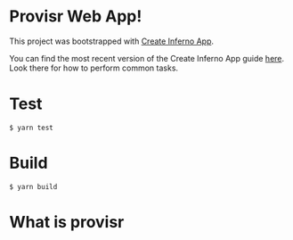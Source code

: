 # Provisr Web App!

This project was bootstrapped with [Create Inferno App](https://github.com/infernojs/create-inferno-app).

You can find the most recent version of the Create Inferno App guide [here](https://github.com/infernojs/create-inferno-app/blob/master/packages/inferno-scripts/template/README.md). Look there for how to perform common tasks.

# Test

    $ yarn test

# Build

    $ yarn build

# What is provisr

